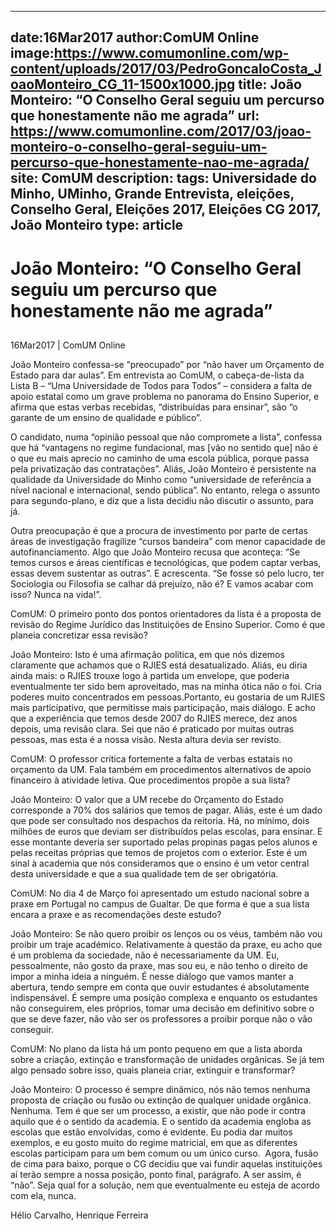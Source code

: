 
---
date:16Mar2017
author:ComUM Online
image:https://www.comumonline.com/wp-content/uploads/2017/03/PedroGoncaloCosta_JoaoMonteiro_CG_11-1500x1000.jpg
title: João Monteiro: “O Conselho Geral seguiu um percurso que honestamente não me agrada”
url: https://www.comumonline.com/2017/03/joao-monteiro-o-conselho-geral-seguiu-um-percurso-que-honestamente-nao-me-agrada/
site: ComUM
description: 
tags: Universidade do Minho, UMinho, Grande Entrevista, eleições, Conselho Geral, Eleições 2017, Eleições CG 2017, João Monteiro
type: article
---


# João Monteiro: “O Conselho Geral seguiu um percurso que honestamente não me agrada”

## 

16Mar2017 | ComUM Online

João Monteiro confessa-se “preocupado” por “não haver um Orçamento de Estado para dar aulas”. Em entrevista ao ComUM, o cabeça-de-lista da Lista B – “Uma Universidade de Todos para Todos” – considera a falta de apoio estatal como um grave problema no panorama do Ensino Superior, e afirma que estas verbas recebidas, “distribuídas para ensinar”, são “o garante de um ensino de qualidade e público”.

O candidato, numa “opinião pessoal que não compromete a lista”, confessa que há “vantagens no regime fundacional, mas [vão no sentido que] não é o que eu mais aprecio no caminho de uma escola pública, porque passa pela privatização das contratações”. Aliás, João Monteiro é persistente na qualidade da Universidade do Minho como “universidade de referência a nível nacional e internacional, sendo pública”. No entanto, relega o assunto para segundo-plano, e diz que a lista decidiu não discutir o assunto, para já.

Outra preocupação é que a procura de investimento por parte de certas áreas de investigação fragilize “cursos bandeira” com menor capacidade de autofinanciamento. Algo que João Monteiro recusa que aconteça: “Se temos cursos e áreas científicas e tecnológicas, que podem captar verbas, essas devem sustentar as outras”. E acrescenta. “Se fosse só pelo lucro, ter Sociologia ou Filosofia se calhar dá prejuízo, não é? E vamos acabar com isso? Nunca na vida!”.

ComUM: O primeiro ponto dos pontos orientadores da lista é a proposta de revisão do Regime Jurídico das Instituições de Ensino Superior. Como é que planeia concretizar essa revisão?

João Monteiro: Isto é uma afirmação política, em que nós dizemos claramente que achamos que o RJIES está desatualizado. Aliás, eu diria ainda mais: o RJIES trouxe logo à partida um envelope, que poderia eventualmente ter sido bem aproveitado, mas na minha ótica não o foi. Cria poderes muito concentrados em pessoas.Portanto, eu gostaria de um RJIES mais participativo, que permitisse mais participação, mais diálogo. E acho que a experiência que temos desde 2007 do RJIES merece, dez anos depois, uma revisão clara. Sei que não é praticado por muitas outras pessoas, mas esta é a nossa visão. Nesta altura devia ser revisto.

ComUM: O professor critica fortemente a falta de verbas estatais no orçamento da UM. Fala também em procedimentos alternativos de apoio financeiro à atividade letiva. Que procedimentos propõe a sua lista?

João Monteiro: O valor que a UM recebe do Orçamento do Estado corresponde a 70% dos salários que temos de pagar. Aliás, este é um dado que pode ser consultado nos despachos da reitoria. Há, no mínimo, dois milhões de euros que deviam ser distribuídos pelas escolas, para ensinar. E esse montante deveria ser suportado pelas propinas pagas pelos alunos e pelas receitas próprias que temos de projetos com o exterior. Este é um sinal à academia que nós consideramos que o ensino é um vetor central desta universidade e que a sua qualidade tem de ser obrigatória.

ComUM: No dia 4 de Março foi apresentado um estudo nacional sobre a praxe em Portugal no campus de Gualtar. De que forma é que a sua lista encara a praxe e as recomendações deste estudo?

João Monteiro: Se não quero proibir os lenços ou os véus, também não vou proibir um traje académico. Relativamente à questão da praxe, eu acho que é um problema da sociedade, não é necessariamente da UM. Eu, pessoalmente, não gosto da praxe, mas sou eu, e não tenho o direito de impor a minha ideia a ninguém. É nesse diálogo que vamos manter a abertura, tendo sempre em conta que ouvir estudantes é absolutamente indispensável. É sempre uma posição complexa e enquanto os estudantes não conseguirem, eles próprios, tomar uma decisão em definitivo sobre o que se deve fazer, não vão ser os professores a proibir porque não o vão conseguir.

ComUM: No plano da lista há um ponto pequeno em que a lista aborda sobre a criação, extinção e transformação de unidades orgânicas. Se já tem algo pensado sobre isso, quais planeia criar, extinguir e transformar?

João Monteiro: O processo é sempre dinâmico, nós não temos nenhuma proposta de criação ou fusão ou extinção de qualquer unidade orgânica. Nenhuma. Tem é que ser um processo, a existir, que não pode ir contra aquilo que é o sentido da academia. E o sentido da academia engloba as escolas que estão envolvidas, como é evidente. Eu podia dar muitos exemplos, e eu gosto muito do regime matricial, em que as diferentes escolas participam para um bem comum ou um único curso.  Agora, fusão de cima para baixo, porque o CG decidiu que vai fundir aquelas instituições aí terão sempre a nossa posição, ponto final, parágrafo. A ser assim, é “não”. Seja qual for a solução, nem que eventualmente eu esteja de acordo com ela, nunca.

Hélio Carvalho, Henrique Ferreira

